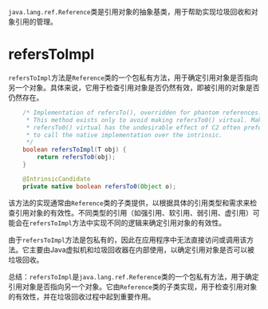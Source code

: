 `java.lang.ref.Reference`类是引用对象的抽象基类，用于帮助实现垃圾回收和对象引用的管理。
# refersToImpl
`refersToImpl`方法是`Reference`类的一个包私有方法，用于确定引用对象是否指向另一个对象。具体来说，它用于检查引用对象是否仍然有效，即被引用的对象是否仍然存在。
```java
    /* Implementation of refersTo(), overridden for phantom references.
     * This method exists only to avoid making refersTo0() virtual. Making
     * refersTo0() virtual has the undesirable effect of C2 often preferring
     * to call the native implementation over the intrinsic.
     */
    boolean refersToImpl(T obj) {
        return refersTo0(obj);
    }

    @IntrinsicCandidate
    private native boolean refersTo0(Object o);
```

该方法的实现通常由`Reference`类的子类提供，以根据具体的引用类型和需求来检查引用对象的有效性。不同类型的引用（如强引用、软引用、弱引用、虚引用）可能会在`refersToImpl`方法中实现不同的逻辑来确定引用对象的有效性。

由于`refersToImpl`方法是包私有的，因此在应用程序中无法直接访问或调用该方法。它主要由Java虚拟机和垃圾回收器在内部使用，以确定引用对象是否可以被垃圾回收。

总结：`refersToImpl`是`java.lang.ref.Reference`类的一个包私有方法，用于确定引用对象是否指向另一个对象。它由`Reference`类的子类实现，用于检查引用对象的有效性，并在垃圾回收过程中起到重要作用。